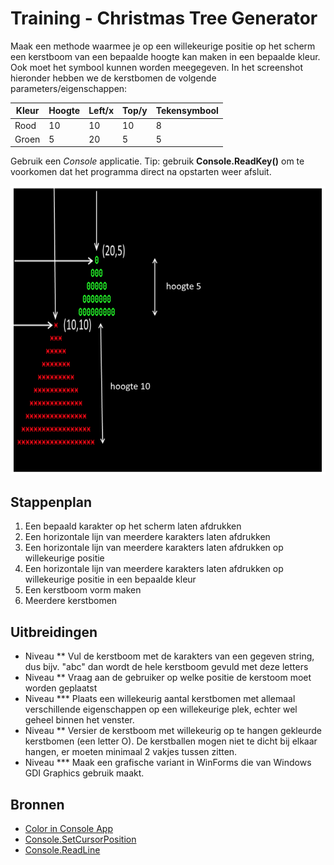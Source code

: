 # Training - Christmas Tree Generator

Maak een methode waarmee je op een willekeurige positie op het scherm een kerstboom van een bepaalde hoogte kan maken in een bepaalde kleur. Ook moet het symbool kunnen worden meegegeven. In het screenshot hieronder hebben we de kerstbomen de volgende parameters/eigenschappen:

| Kleur | Hoogte | Left/x | Top/y | Tekensymbool |
|-------|---------|-------|--------|----------------|
| Rood | 10 | 10 | 10 | 8 |
| Groen | 5 | 20 | 5| 5 |

Gebruik een _Console_ applicatie.
Tip: gebruik **Console.ReadKey()** om te voorkomen dat het programma direct na opstarten weer afsluit.

![Chistmas tree](figures/christmas-tree.png)

## Stappenplan
1. Een bepaald karakter op het scherm laten afdrukken
2. Een horizontale lijn van meerdere karakters laten afdrukken
3. Een horizontale lijn van meerdere karakters laten afdrukken op willekeurige positie
4. Een horizontale lijn van meerdere karakters laten afdrukken op willekeurige positie in een bepaalde kleur
5. Een kerstboom vorm maken
6. Meerdere kerstbomen

## Uitbreidingen
- Niveau ** Vul de kerstboom met de karakters van een gegeven string, dus bijv. "abc" dan wordt de hele kerstboom gevuld met deze letters
- Niveau ** Vraag aan de gebruiker op welke positie de kerstoom moet worden geplaatst
- Niveau *** Plaats een willekeurig aantal kerstbomen met allemaal verschillende eigenschappen op een willekeurige plek, echter wel geheel binnen het venster.
- Niveau ** Versier de kerstboom met willekeurig op te hangen gekleurde kerstbomen (een letter O). De kerstballen mogen niet te dicht bij elkaar hangen, er moeten minimaal 2 vakjes tussen zitten.
- Niveau *** Maak een grafische variant in WinForms die van Windows GDI Graphics gebruik maakt.

## Bronnen
- [Color in Console App](https://www.dotnetperls.com/console-color)
- [Console.SetCursorPosition](https://docs.microsoft.com/en-us/dotnet/api/system.console.setcursorposition?view=net-5.0)
- [Console.ReadLine](https://docs.microsoft.com/en-us/dotnet/api/system.console.readline?view=net-5.0)